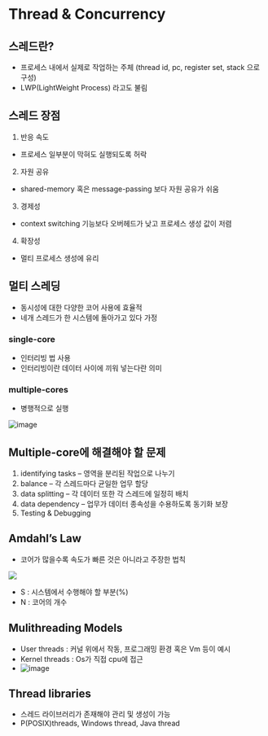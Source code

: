 # Thread & Concurrency 

## 스레드란?
- 프로세스 내에서 실제로 작업하는 주체 (thread id, pc, register set, stack 으로 구성)
- LWP(LightWeight Process) 라고도 불림

## 스레드 장점
1) 반응 속도
 - 프로세스 일부분이 막혀도 실행되도록 허락

2) 자원 공유
 - shared-memory 혹은 message-passing 보다 자원 공유가 쉬움

3) 경제성
 - context switching 기능보다 오버헤드가 낮고 프로세스 생성 값이 저렴

4) 확장성
 - 멀티 프로세스 생성에 유리

## 멀티 스레딩
 - 동시성에 대한 다양한 코어 사용에 효율적
 - 네개 스레드가 한 시스템에 돌아가고 있다 가정

### single-core
 - 인터리빙 법 사용
 - 인터리빙이란 데이터 사이에 끼워 넣는다란 의미

### multiple-cores
 - 병행적으로 실행

![image](https://github.com/harriet221/Teckit_I9_study/assets/148305892/abb7da39-d9e0-47c4-944d-a94ce61a7070)

## Multiple-core에 해결해야 할 문제
1) identifying tasks – 영역을 분리된 작업으로 나누기
2) balance – 각 스레드마다 균일한 업무 할당
3) data splitting – 각 데이터 또한 각 스레드에 일정히 배치
4) data dependency – 업무가 데이터 종속성을 수용하도록 동기화 보장
5) Testing & Debugging

## Amdahl’s Law
- 코어가 많을수록 속도가 빠른 것은 아니라고 주장한 법칙

![](https://velog.velcdn.com/images/dnu05043/post/b643c7f4-42fa-4969-9e47-113ffcaca572/image.png)

- S : 시스템에서 수행해야 할 부분(%)
- N : 코어의 개수

## Mulithreading Models
- User threads : 커널 위에서 작동, 프로그래밍 환경 혹은 Vm 등이 예시
- Kernel threads : Os가 직접 cpu에 접근
- ![image](https://github.com/harriet221/Teckit_I9_study/assets/148305892/f4807afd-22d0-4d7b-9dbf-07cd58725472)

## Thread libraries
- 스레드 라이브러리가 존재해야 관리 및 생성이 가능
- P(POSIX)threads, Windows thread, Java thread
